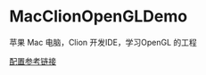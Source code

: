 # MacClionOpenGLDemo
苹果 Mac 电脑，Clion 开发IDE，学习OpenGL 的工程

[配置参考链接](https://www.yuque.com/yidenghou/qe4lyx/qpddw6)
